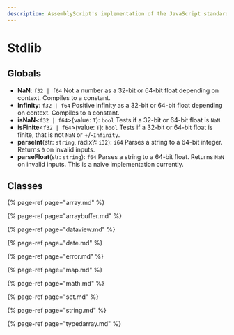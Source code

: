 ```yaml
---
description: AssemblyScript's implementation of the JavaScript standard library.
---
```


# Stdlib

## Globals

* **NaN**: `f32 | f64` Not a number as a 32-bit or 64-bit float depending on context. Compiles to a constant.
* **Infinity**: `f32 | f64`  Positive infinity as a 32-bit or 64-bit float depending on context. Compiles to a constant.
* **isNaN**&lt;`f32 | f64`&gt;\(value: `T`\): `bool` Tests if a 32-bit or 64-bit float is `NaN`.
* **isFinite**&lt;`f32 | f64`&gt;\(value: `T`\): `bool` Tests if a 32-bit or 64-bit float is finite, that is not `NaN` or +/-`Infinity`.
* **parseInt**\(str: `string`, radix?: `i32`\): `i64` Parses a string to a 64-bit integer. Returns `0` on invalid inputs.
* **parseFloat**\(str: `string`\): `f64` Parses a string to a 64-bit float. Returns `NaN` on invalid inputs. This is a naive implementation currently.

## Classes

{% page-ref page="array.md" %}

{% page-ref page="arraybuffer.md" %}

{% page-ref page="dataview.md" %}

{% page-ref page="date.md" %}

{% page-ref page="error.md" %}

{% page-ref page="map.md" %}

{% page-ref page="math.md" %}

{% page-ref page="set.md" %}

{% page-ref page="string.md" %}

{% page-ref page="typedarray.md" %}

